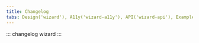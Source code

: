 ```yaml
---
title: Changelog
tabs: Design('wizard'), A11y('wizard-a11y'), API('wizard-api'), Example('wizard-code'), Changelog('wizard-changelog')
---
```


::: changelog wizard :::
